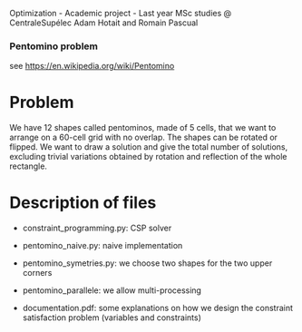 Optimization - Academic project - Last year MSc studies @ CentraleSupélec Adam Hotait and Romain Pascual

### Pentomino problem
see https://en.wikipedia.org/wiki/Pentomino

# Problem

We have 12 shapes called pentominos, made of 5 cells, that we want to arrange on a 60-cell grid with no overlap. The shapes can be rotated or flipped.
We want to draw a solution and give the total number of solutions, excluding trivial variations obtained by rotation and reflection of the whole rectangle.

# Description of files

- constraint_programming.py: CSP solver

- pentomino_naive.py: naive implementation
- pentomino_symetries.py: we choose two shapes for the two upper corners
- pentomino_parallele: we allow multi-processing

- documentation.pdf: some explanations on how we design the constraint satisfaction problem (variables and constraints)